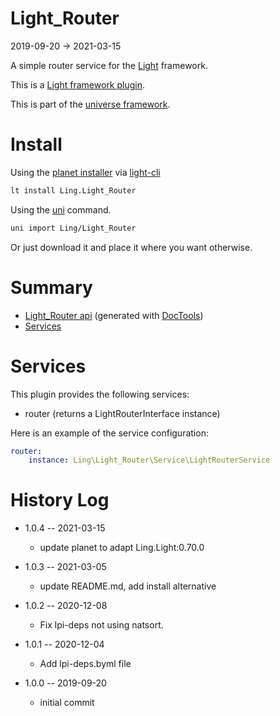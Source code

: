 Light_Router
===========
2019-09-20 -> 2021-03-15



A simple router service for the [Light](https://github.com/lingtalfi/Light) framework.


This is a [Light framework plugin](https://github.com/lingtalfi/Light/blob/master/doc/pages/plugin.md).


This is part of the [universe framework](https://github.com/karayabin/universe-snapshot).


Install
==========
Using the [planet installer](https://github.com/lingtalfi/Light_PlanetInstaller) via [light-cli](https://github.com/lingtalfi/Light_Cli)
```bash
lt install Ling.Light_Router
```

Using the [uni](https://github.com/lingtalfi/universe-naive-importer) command.
```bash
uni import Ling/Light_Router
```

Or just download it and place it where you want otherwise.






Summary
===========
- [Light_Router api](https://github.com/lingtalfi/Light_Router/blob/master/doc/api/Ling/Light_Router.md) (generated with [DocTools](https://github.com/lingtalfi/DocTools))
- [Services](#services)




Services
=========


This plugin provides the following services:

- router (returns a LightRouterInterface instance)



Here is an example of the service configuration:

```yaml
router:
    instance: Ling\Light_Router\Service\LightRouterService


```




History Log
=============

- 1.0.4 -- 2021-03-15

    - update planet to adapt Ling.Light:0.70.0

- 1.0.3 -- 2021-03-05

    - update README.md, add install alternative

- 1.0.2 -- 2020-12-08

    - Fix lpi-deps not using natsort.

- 1.0.1 -- 2020-12-04

    - Add lpi-deps.byml file

- 1.0.0 -- 2019-09-20

    - initial commit